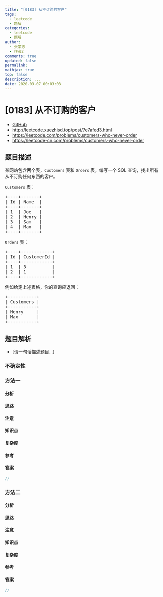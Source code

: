 ```yaml
---
title: "[0183] 从不订购的客户"
tags:
  - leetcode
  - 题解
categories:
  - leetcode
  - 题解
author:
  - 张学志
  - 作者2
comments: true
updated: false
permalink:
mathjax: true
top: false
description: ...
date: 2020-03-07 00:03:03
---
```



# [0183] 从不订购的客户
* [GitHub](https://github.com/algoboy101/LeetCodeCrowdsource/tree/master/_posts/QA/%5B0183%5D%20%E4%BB%8E%E4%B8%8D%E8%AE%A2%E8%B4%AD%E7%9A%84%E5%AE%A2%E6%88%B7.md)
* http://leetcode.xuezhisd.top/post/7e7afed3.html
* https://leetcode.com/problems/customers-who-never-order
* https://leetcode-cn.com/problems/customers-who-never-order


## 题目描述

<p>某网站包含两个表，<code>Customers</code> 表和 <code>Orders</code> 表。编写一个 SQL 查询，找出所有从不订购任何东西的客户。</p>

<p><code>Customers</code> 表：</p>

<pre>+----+-------+
| Id | Name  |
+----+-------+
| 1  | Joe   |
| 2  | Henry |
| 3  | Sam   |
| 4  | Max   |
+----+-------+
</pre>

<p><code>Orders</code> 表：</p>

<pre>+----+------------+
| Id | CustomerId |
+----+------------+
| 1  | 3          |
| 2  | 1          |
+----+------------+
</pre>

<p>例如给定上述表格，你的查询应返回：</p>

<pre>+-----------+
| Customers |
+-----------+
| Henry     |
| Max       |
+-----------+
</pre>



## 题目解析
* [请一句话描述题目...]

### 不确定性


### 方法一

#### 分析

#### 思路

#### 注意

#### 知识点

#### 复杂度

#### 参考

#### 答案

```cpp
//
```


### 方法二

#### 分析

#### 思路

#### 注意

#### 知识点

#### 复杂度

#### 参考

#### 答案

```cpp
//
```


